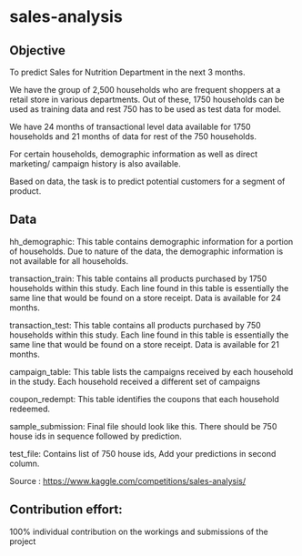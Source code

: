 # sales-analysis

## Objective

To predict Sales for Nutrition Department in the next 3 months. 

We have the group of 2,500 households who are frequent shoppers at a retail store in various departments. Out of these, 1750 households can be used as training data and rest 750 has to be used as test data for model.

We have 24 months of transactional level data available for 1750 households and 21 months of data for rest of the 750 households.

For certain households, demographic information as well as direct marketing/ campaign history is also available.

Based on data, the task is to predict potential customers for a segment of product.

## Data 

hh_demographic: This table contains demographic information for a portion of households. Due to nature of the data, the demographic information is not available for all households.

transaction_train: This table contains all products purchased by 1750 households within this study. Each line found in this table is essentially the same line that would be found on a store receipt. Data is available for 24 months.

transaction_test: This table contains all products purchased by 750 households within this study. Each line found in this table is essentially the same line that would be found on a store receipt. Data is available for 21 months.

campaign_table: This table lists the campaigns received by each household in the study. Each household received a different set of campaigns

coupon_redempt: This table identifies the coupons that each household redeemed.

sample_submission: Final file should look like this. There should be 750 house ids in sequence followed by prediction.

test_file: Contains list of 750 house ids, Add your predictions in second column.

Source : https://www.kaggle.com/competitions/sales-analysis/

## Contribution effort:

100% individual contribution on the workings and submissions of the project

